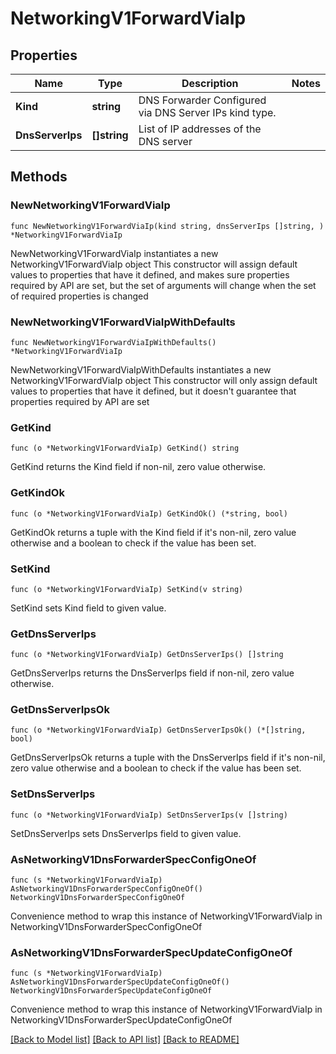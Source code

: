# NetworkingV1ForwardViaIp

## Properties

Name | Type | Description | Notes
------------ | ------------- | ------------- | -------------
**Kind** | **string** | DNS Forwarder Configured via DNS Server IPs kind type. | 
**DnsServerIps** | **[]string** | List of IP addresses of the DNS server | 

## Methods

### NewNetworkingV1ForwardViaIp

`func NewNetworkingV1ForwardViaIp(kind string, dnsServerIps []string, ) *NetworkingV1ForwardViaIp`

NewNetworkingV1ForwardViaIp instantiates a new NetworkingV1ForwardViaIp object
This constructor will assign default values to properties that have it defined,
and makes sure properties required by API are set, but the set of arguments
will change when the set of required properties is changed

### NewNetworkingV1ForwardViaIpWithDefaults

`func NewNetworkingV1ForwardViaIpWithDefaults() *NetworkingV1ForwardViaIp`

NewNetworkingV1ForwardViaIpWithDefaults instantiates a new NetworkingV1ForwardViaIp object
This constructor will only assign default values to properties that have it defined,
but it doesn't guarantee that properties required by API are set

### GetKind

`func (o *NetworkingV1ForwardViaIp) GetKind() string`

GetKind returns the Kind field if non-nil, zero value otherwise.

### GetKindOk

`func (o *NetworkingV1ForwardViaIp) GetKindOk() (*string, bool)`

GetKindOk returns a tuple with the Kind field if it's non-nil, zero value otherwise
and a boolean to check if the value has been set.

### SetKind

`func (o *NetworkingV1ForwardViaIp) SetKind(v string)`

SetKind sets Kind field to given value.


### GetDnsServerIps

`func (o *NetworkingV1ForwardViaIp) GetDnsServerIps() []string`

GetDnsServerIps returns the DnsServerIps field if non-nil, zero value otherwise.

### GetDnsServerIpsOk

`func (o *NetworkingV1ForwardViaIp) GetDnsServerIpsOk() (*[]string, bool)`

GetDnsServerIpsOk returns a tuple with the DnsServerIps field if it's non-nil, zero value otherwise
and a boolean to check if the value has been set.

### SetDnsServerIps

`func (o *NetworkingV1ForwardViaIp) SetDnsServerIps(v []string)`

SetDnsServerIps sets DnsServerIps field to given value.



### AsNetworkingV1DnsForwarderSpecConfigOneOf

`func (s *NetworkingV1ForwardViaIp) AsNetworkingV1DnsForwarderSpecConfigOneOf() NetworkingV1DnsForwarderSpecConfigOneOf`

Convenience method to wrap this instance of NetworkingV1ForwardViaIp in NetworkingV1DnsForwarderSpecConfigOneOf

### AsNetworkingV1DnsForwarderSpecUpdateConfigOneOf

`func (s *NetworkingV1ForwardViaIp) AsNetworkingV1DnsForwarderSpecUpdateConfigOneOf() NetworkingV1DnsForwarderSpecUpdateConfigOneOf`

Convenience method to wrap this instance of NetworkingV1ForwardViaIp in NetworkingV1DnsForwarderSpecUpdateConfigOneOf

[[Back to Model list]](../README.md#documentation-for-models) [[Back to API list]](../README.md#documentation-for-api-endpoints) [[Back to README]](../README.md)


